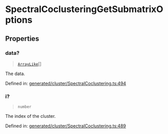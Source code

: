 # SpectralCoclusteringGetSubmatrixOptions

## Properties

### data?

> [`ArrayLike`](../types/ArrayLike.md)[]

The data.

Defined in:  [generated/cluster/SpectralCoclustering.ts:494](https://github.com/transitive-bullshit/scikit-learn-ts/blob/92ab806/packages/sklearn/src/generated/cluster/SpectralCoclustering.ts#L494)

### i?

> `number`

The index of the cluster.

Defined in:  [generated/cluster/SpectralCoclustering.ts:489](https://github.com/transitive-bullshit/scikit-learn-ts/blob/92ab806/packages/sklearn/src/generated/cluster/SpectralCoclustering.ts#L489)
